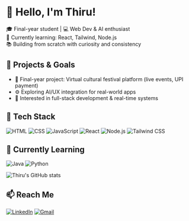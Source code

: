 # 👋 Hello, I'm Thiru!

🎓 Final-year student | 💻 Web Dev & AI enthusiast  
🌱 Currently learning: React, Tailwind, Node.js  
📚 Building from scratch with curiosity and consistency  

## 🚀 Projects & Goals
- 🎉 Final-year project: Virtual cultural festival platform (live events, UPI payment)
- ⚙️ Exploring AI/UX integration for real-world apps
- 🔭 Interested in full-stack development & real-time systems

## 🧰 Tech Stack
![HTML](https://img.shields.io/badge/-HTML5-E34F26?logo=html5&logoColor=fff)
![CSS](https://img.shields.io/badge/-CSS3-1572B6?logo=css3)
![JavaScript](https://img.shields.io/badge/-JavaScript-F7DF1E?logo=javascript&logoColor=000)
![React](https://img.shields.io/badge/-React-61DAFB?logo=react&logoColor=000)
![Node.js](https://img.shields.io/badge/-Node.js-339933?logo=node.js&logoColor=fff)
![Tailwind CSS](https://img.shields.io/badge/-TailwindCSS-38B2AC?logo=tailwind-css&logoColor=fff)
## 🌱 Currently Learning

![Java](https://img.shields.io/badge/-Java-007396?style=flat-square&logo=java&logoColor=white)
![Python](https://img.shields.io/badge/-Python-3776AB?style=flat-square&logo=python&logoColor=white)

![Thiru's GitHub stats](https://github-readme-stats.vercel.app/api?username=thiruchenthils&show_icons=true&theme=tokyonight)


## 📫 Reach Me
 [![LinkedIn](https://img.shields.io/badge/-LinkedIn-blue?style=flat-square&logo=linkedin&logoColor=white)](https://www.linkedin.com/in/thiruchenthils2023)
[![Gmail](https://img.shields.io/badge/-Gmail-D14836?style=flat-square&logo=gmail&logoColor=white)](mailto:thiruchenthils.cse2023@citchennai.net)
